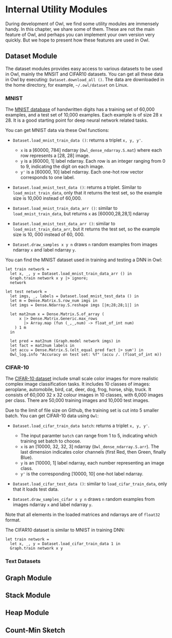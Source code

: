 # Internal Utility Modules

During development of Owl, we find some utility modules are immensely handy. 
In this chapter, we share some of them. 
These are not the main feature of Owl, and perhaps you can implement your own version very quickly. 
But we hope to present how these features are used in Owl. 

## Dataset Module

The dataset modules provides easy access to various datasets to be used in Owl, mainly the MNSIT and CIFAR10 datasets.
You can get all these data in Owl by executing: `Dataset.download_all ()`.
The data are downloaded in the home directory, for example,  `~/.owl/dataset` on Linux.

### MNIST

The [MNIST database](http://yann.lecun.com/exdb/mnist/) of handwritten digits has a training set of 60,000 examples,
and a test set of 10,000 examples. Each example is of size 28 x 28.
It is a good starting point for deep neural network related tasks. 

You can get MNIST data via these Owl functions:

- `Dataset.load_mnist_train_data ()`: returns a triplet `x, y, y'`.
  + `x` is a [60000, 784] ndarray (`Owl_dense_ndarray.S.mat`) where each row represents a [28, 28] image.
  + `y` is a [60000, 1] label ndarray. Each row is an integer ranging from 0 to 9,
  indicating the digit on each image.
  + `y'` is a [60000, 10] label ndarray. Each one-hot row vector corresponds to
  one label.

- `Dataset.load_mnist_test_data ()`: returns a triplet.
  Similar to `load_mnist_train_data`, only that it returns the test set, so
  the example size is 10,000 instead of 60,000.

- `Dataset.load_mnist_train_data_arr ()`: similar to `load_mnist_train_data`,   but returns `x` as [60000,28,28,1] ndarray

- `Dataset.load_mnist_test_data_arr ()`: similar to
  `load_mnist_train_data_arr`, but it returns the test set, so the example size
  is 10, 000 instead of 60, 000.

- `Dataset.draw_samples x y n` draws `n` random examples from images ndarray `x` and label ndarray `y`.  

You can find the MNIST dataset used in training and testing a DNN in Owl:

```
let train network =
  let x, _, y = Dataset.load_mnist_train_data_arr () in
  Graph.train network x y |> ignore;
  network

let test network =
  let imgs, _, labels = Dataset.load_mnist_test_data () in
  let m = Dense.Matrix.S.row_num imgs in
  let imgs = Dense.Ndarray.S.reshape imgs [|m;28;28;1|] in

  let mat2num x = Dense.Matrix.S.of_array (
      x |> Dense.Matrix.Generic.max_rows
        |> Array.map (fun (_,_,num) -> float_of_int num)
    ) 1 m
  in

  let pred = mat2num (Graph.model network imgs) in
  let fact = mat2num labels in
  let accu = Dense.Matrix.S.(elt_equal pred fact |> sum') in
  Owl_log.info "Accuracy on test set: %f" (accu /. (float_of_int m))
```

### CIFAR-10

The [CIFAR-10 dataset](https://www.cs.toronto.edu/~kriz/cifar.html) include small scale color images for more realistic complex image classification tasks.
It includes 10 classes of images: aeroplane, automobile, bird, cat, deer, dog, frog, horse, ship, truck.
It consists of 60,000 32 x 32 colour images in 10 classes, with 6,000 images per class. There are 50,000 training images and 10,000 test images.

Due to the limit of file size on Github, the training set is cut into 5 smaller batch. You can get CIFAR-10 data using `Owl`:

- `Dataset.load_cifar_train_data batch`: returns a triplet `x, y, y'`.
  + The input paramter `batch` can range from 1 to 5, indicating which training set batch to choose.
  + `x` is an [10000, 32, 32, 3] ndarray (`Owl_dense_ndarray.S.arr`). The last
  dimension indicates color channels (first Red, then Green, finally Blue).
  + `y` is an [10000, 1] label ndarray, each number representing
  an image class.
  + `y'` is the corresponding [10000, 10] one-hot label ndarray.  

- `Dataset.load_cifar_test_data ()`: similar to `load_cifar_train_data`, only
  that it loads test data.

- `Dataset.draw_samples_cifar x y n` draws `n` random examples from images ndarray `x` and label ndarray `y`.

Note that all elements in the loaded matrices and ndarrays are of `float32` format.

The CIFAR10 dataset is similar to MNIST in training DNN:

```
let train network =
  let x, _, y = Dataset.load_cifar_train_data 1 in
  Graph.train network x y
```

### Text Datasets


## Graph Module


## Stack Module


## Heap Module


## Count-Min Sketch

